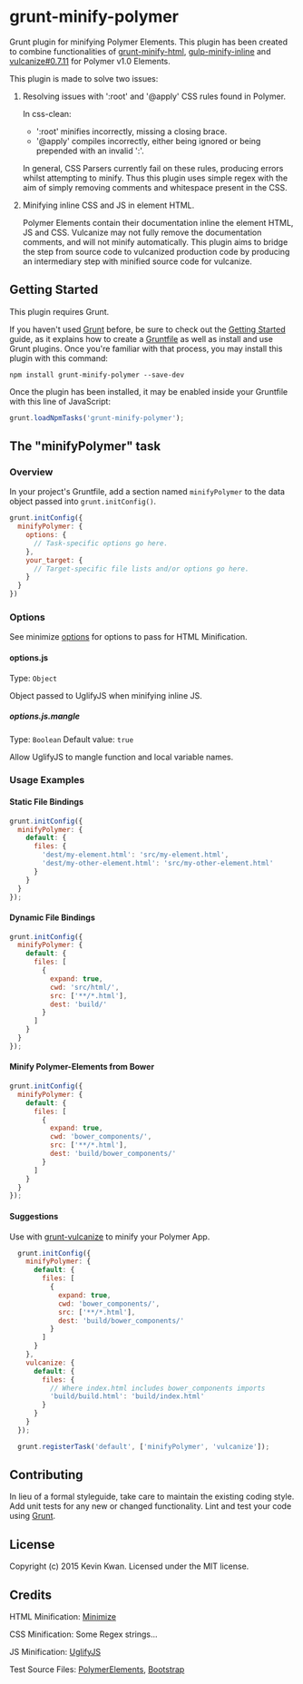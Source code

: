 # grunt-minify-polymer
Grunt plugin for minifying Polymer Elements. This plugin has been created to combine functionalities of [grunt-minify-html](https://github.com/sindresorhus/grunt-minify-html), [gulp-minify-inline](https://github.com/shkuznetsov/gulp-minify-inline) and [vulcanize#0.7.11](https://github.com/Polymer/vulcanize) for Polymer v1.0 Elements.

This plugin is made to solve two issues:

1. Resolving issues with ':root' and '@apply' CSS rules found in Polymer.

   In css-clean:
   * ':root' minifies incorrectly, missing a closing brace.
   * '@apply' compiles incorrectly, either being ignored or being prepended with an invalid ':'.

   In general, CSS Parsers currently fail on these rules, producing errors whilst attempting to minify. Thus this plugin uses simple regex with the aim of simply removing comments and whitespace present in the CSS.
2. Minifying inline CSS and JS in element HTML.

   Polymer Elements contain their documentation inline the element HTML, JS and CSS. Vulcanize may not fully remove the documentation comments, and will not minify automatically.
   This plugin aims to bridge the step from source code to vulcanized production code by producing an intermediary step with minified source code for vulcanize.

## Getting Started
This plugin requires Grunt.

If you haven't used [Grunt](http://gruntjs.com/) before, be sure to check out the [Getting Started](http://gruntjs.com/getting-started) guide, as it explains how to create a [Gruntfile](http://gruntjs.com/sample-gruntfile) as well as install and use Grunt plugins. Once you're familiar with that process, you may install this plugin with this command:

```shell
npm install grunt-minify-polymer --save-dev
```

Once the plugin has been installed, it may be enabled inside your Gruntfile with this line of JavaScript:

```js
grunt.loadNpmTasks('grunt-minify-polymer');
```

## The "minifyPolymer" task
### Overview
In your project's Gruntfile, add a section named `minifyPolymer` to the data object passed into `grunt.initConfig()`.

```js
grunt.initConfig({
  minifyPolymer: {
    options: {
      // Task-specific options go here.
    },
    your_target: {
      // Target-specific file lists and/or options go here.
    }
  }
})
```

### Options
See minimize [options](https://github.com/Moveo/minimize#options) for options to pass for HTML Minification.

#### options.js

Type: `Object`

Object passed to UglifyJS when minifying inline JS.

##### options.js.mangle

Type: `Boolean`
Default value: `true`

Allow UglifyJS to mangle function and local variable names.

### Usage Examples
#### Static File Bindings
```js
grunt.initConfig({
  minifyPolymer: {
    default: {
      files: {
        'dest/my-element.html': 'src/my-element.html',
        'dest/my-other-element.html': 'src/my-other-element.html'
      }
    }
  }
});
```

#### Dynamic File Bindings
```js
grunt.initConfig({
  minifyPolymer: {
    default: {
      files: [
        {
          expand: true,
          cwd: 'src/html/',
          src: ['**/*.html'],
          dest: 'build/'
        }
      ]
    }
  }
});
```

#### Minify Polymer-Elements from Bower
```js
grunt.initConfig({
  minifyPolymer: {
    default: {
      files: [
        {
          expand: true,
          cwd: 'bower_components/',
          src: ['**/*.html'],
          dest: 'build/bower_components/'
        }
      ]
    }
  }
});
```

#### Suggestions
Use with [grunt-vulcanize](https://github.com/Polymer/grunt-vulcanize) to minify your Polymer App.

```js
  grunt.initConfig({
    minifyPolymer: {
      default: {
        files: [
          {
            expand: true,
            cwd: 'bower_components/',
            src: ['**/*.html'],
            dest: 'build/bower_components/'
          }
        ]
      }
    },
    vulcanize: {
      default: {
        files: {
          // Where index.html includes bower_components imports
          'build/build.html': 'build/index.html'
        }
      }
    }
  });

  grunt.registerTask('default', ['minifyPolymer', 'vulcanize']);
```

## Contributing
In lieu of a formal styleguide, take care to maintain the existing coding style. Add unit tests for any new or changed functionality. Lint and test your code using [Grunt](http://gruntjs.com/).

## License
Copyright (c) 2015 Kevin Kwan. Licensed under the MIT license.

## Credits
HTML Minification: [Minimize](https://github.com/Moveo/minimize)

CSS Minification: Some Regex strings...

JS Minification: [UglifyJS](https://github.com/mishoo/UglifyJS2)

Test Source Files: [PolymerElements](https://github.com/PolymerElements), [Bootstrap](http://getbootstrap.com/)
